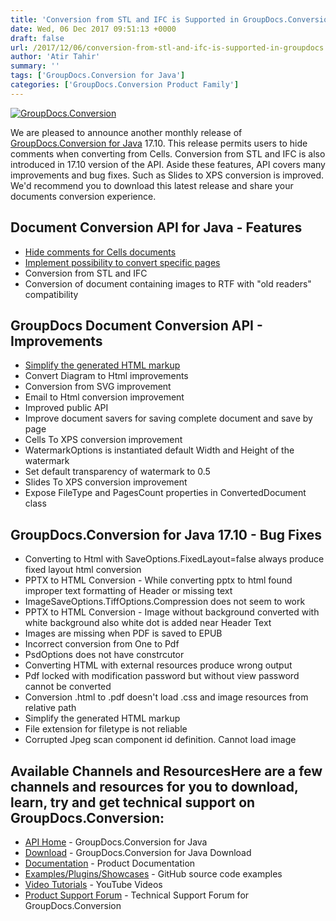 ```yaml
---
title: 'Conversion from STL and IFC is Supported in GroupDocs.Conversion for Java 17.10'
date: Wed, 06 Dec 2017 09:51:13 +0000
draft: false
url: /2017/12/06/conversion-from-stl-and-ifc-is-supported-in-groupdocs.conversion-for-java-17.10/
author: 'Atir Tahir'
summary: ''
tags: ['GroupDocs.Conversion for Java']
categories: ['GroupDocs.Conversion Product Family']
---
```


[![GroupDocs.Conversion](https://blog.groupdocs.com/wp-content/uploads/sites/4/2016/09/conversion.png?itok=MpNabR9F)](#)

We are pleased to announce another monthly release of [GroupDocs.Conversion for Java](https://products.groupdocs.com/conversion/java) 17.10. This release permits users to hide comments when converting from Cells. Conversion from STL and IFC is also introduced in 17.10 version of the API. Aside these features, API covers many improvements and bug fixes. Such as Slides to XPS conversion is improved. We'd recommend you to download this latest release and share your documents conversion experience.

## Document Conversion API for Java - Features

*   [Hide comments for Cells documents](https://docs.groupdocs.com/conversion/java/)
*   [Implement possibility to convert specific pages](https://docs.groupdocs.com/conversion/java/)
*   Conversion from STL and IFC
*   Conversion of document containing images to RTF with "old readers" compatibility

## GroupDocs Document Conversion API - Improvements

*   [Simplify the generated HTML markup](https://docs.groupdocs.com/conversion/java/)
*   Convert Diagram to Html improvements
*   Conversion from SVG improvement
*   Email to Html conversion improvement
*   Improved public API
*   Improve document savers for saving complete document and save by page
*   Cells To XPS conversion improvement
*   WatermarkOptions is instantiated default Width and Height of the watermark
*   Set default transparency of watermark to 0.5
*   Slides To XPS conversion improvement
*   Expose FileType and PagesCount properties in ConvertedDocument class

## GroupDocs.Conversion for Java 17.10 - Bug Fixes

*   Converting to Html with SaveOptions.FixedLayout=false always produce fixed layout html conversion
*   PPTX to HTML Conversion - While converting pptx to html found improper text formatting of Header or missing text
*   ImageSaveOptions.TiffOptions.Compression does not seem to work
*   PPTX to HTML Conversion - Image without background converted with white background also white dot is added near Header Text
*   Images are missing when PDF is saved to EPUB
*   Incorrect conversion from One to Pdf
*   PsdOptions does not have constrcutor
*   Converting HTML with external resources produce wrong output
*   Pdf locked with modification password but without view password cannot be converted
*   Conversion .html to .pdf doesn't load .css and image resources from relative path
*   Simplify the generated HTML markup
*   File extension for filetype is not reliable
*   Corrupted Jpeg scan component id definition. Cannot load image

## Available Channels and ResourcesHere are a few channels and resources for you to download, learn, try and get technical support on GroupDocs.Conversion:

*   [API Home](https://products.groupdocs.com/conversion/java "Product Home") - GroupDocs.Conversion for Java
*   [Download](https://downloads.groupdocs.com/conversion/java "Download API") - GroupDocs.Conversion for Java Download
*   [Documentation](https://docs.groupdocs.com/display/conversionjava/Home "Documentation") - Product Documentation
*   [Examples/Plugins/Showcases](https://github.com/groupdocs-conversion/GroupDocs.Conversion-for-Java "Example projects") - GitHub source code examples
*   [Video Tutorials](https://www.youtube.com/playlist?list=PL25CTxMCj5vPNfkcX3UXzMLKEOZwNpkzN) - YouTube Videos
*   [Product Support Forum](https://forum.groupdocs.com/c/conversion "Support forum") \- Technical Support Forum for GroupDocs.Conversion






